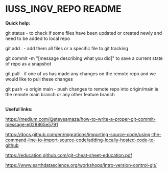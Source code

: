 # IUSS_INGV_REPO README 

**Quick help:**

git status - to check if some files have been updated or created newly and need to be added to local repo

git add . - add them all files or a specific file to git tracking

git commit -m "[message describing what you did]" to save a current state of repo as a snapshot

git pull - if one of us has made any changes on the remote repo and we would like to pull these changes

git push -u origin main - push changes to remote repo into origin/main ie the remote main branch or any other feature branch
##

**Useful links:**

https://medium.com/@steveamaza/how-to-write-a-proper-git-commit-message-e028865e5791

https://docs.github.com/en/migrations/importing-source-code/using-the-command-line-to-import-source-code/adding-locally-hosted-code-to-github

https://education.github.com/git-cheat-sheet-education.pdf

https://www.earthdatascience.org/workshops/intro-version-control-git/
